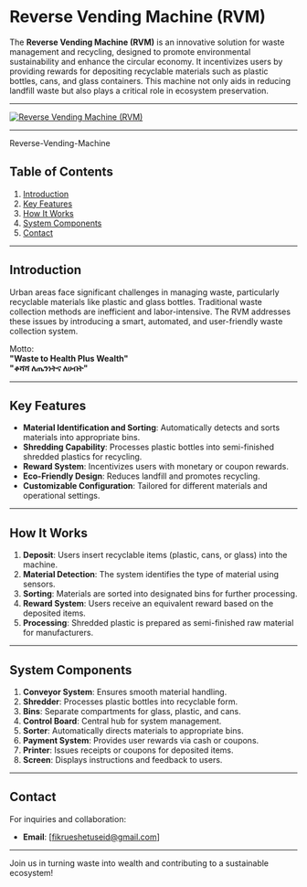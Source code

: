 
# Reverse Vending Machine (RVM)

The **Reverse Vending Machine (RVM)** is an innovative solution for waste management and recycling, designed to promote environmental sustainability and enhance the circular economy. It incentivizes users by providing rewards for depositing recyclable materials such as plastic bottles, cans, and glass containers. This machine not only aids in reducing landfill waste but also plays a critical role in ecosystem preservation.

---

[![Reverse Vending Machine (RVM)](https://img.youtube.com/vi/PSuxl_eE6xM/0.jpg)](https://www.youtube.com/watch?v=PSuxl_eE6xM)

---
Reverse-Vending-Machine

## Table of Contents
1. [Introduction](#introduction)
2. [Key Features](#key-features)
3. [How It Works](#how-it-works)
4. [System Components](#system-components)
5. [Contact](#contact)

---

## Introduction

Urban areas face significant challenges in managing waste, particularly recyclable materials like plastic and glass bottles. Traditional waste collection methods are inefficient and labor-intensive. The RVM addresses these issues by introducing a smart, automated, and user-friendly waste collection system.

Motto:  
**"Waste to Health Plus Wealth"**  
**"ቆሻሻ ለጤንነትና ለሀብት"**

---

## Key Features

- **Material Identification and Sorting**: Automatically detects and sorts materials into appropriate bins.
- **Shredding Capability**: Processes plastic bottles into semi-finished shredded plastics for recycling.
- **Reward System**: Incentivizes users with monetary or coupon rewards.
- **Eco-Friendly Design**: Reduces landfill and promotes recycling.
- **Customizable Configuration**: Tailored for different materials and operational settings.

---

## How It Works

1. **Deposit**: Users insert recyclable items (plastic, cans, or glass) into the machine.
2. **Material Detection**: The system identifies the type of material using sensors.
3. **Sorting**: Materials are sorted into designated bins for further processing.
4. **Reward System**: Users receive an equivalent reward based on the deposited items.
5. **Processing**: Shredded plastic is prepared as semi-finished raw material for manufacturers.


---

## System Components

1. **Conveyor System**: Ensures smooth material handling.
2. **Shredder**: Processes plastic bottles into recyclable form.
3. **Bins**: Separate compartments for glass, plastic, and cans.
4. **Control Board**: Central hub for system management.
5. **Sorter**: Automatically directs materials to appropriate bins.
6. **Payment System**: Provides user rewards via cash or coupons.
7. **Printer**: Issues receipts or coupons for deposited items.
8. **Screen**: Displays instructions and feedback to users.

---





## Contact

For inquiries and collaboration:
- **Email**: [fikrueshetuseid@gmail.com]

---

Join us in turning waste into wealth and contributing to a sustainable ecosystem!
